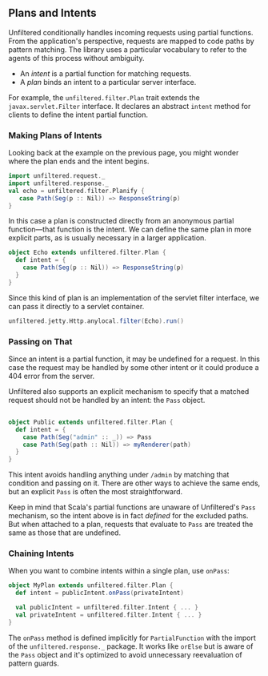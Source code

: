 Plans and Intents
-----------------

Unfiltered conditionally handles incoming requests using partial
functions. From the application's perspective, requests are
mapped to code paths by pattern matching. The library uses
a particular vocabulary to refer to the agents of this process
without ambiguity.

* An *intent* is a partial function for matching requests.
* A *plan* binds an intent to a particular server interface.

For example, the `unfiltered.filter.Plan` trait extends the
`javax.servlet.Filter` interface. It declares an abstract `intent`
method for clients to define the intent partial function.

### Making Plans of Intents

Looking back at the example on the previous page, you might wonder
where the plan ends and the intent begins.

```scala
import unfiltered.request._
import unfiltered.response._
val echo = unfiltered.filter.Planify {
   case Path(Seg(p :: Nil)) => ResponseString(p)
}
```
In this case a plan is constructed directly from an anonymous partial
function—that function is the intent. We can define the same plan in
more explicit parts, as is usually necessary in a larger application.

```scala
object Echo extends unfiltered.filter.Plan {
  def intent = {
    case Path(Seg(p :: Nil)) => ResponseString(p)
  }
}
```
Since this kind of plan is an implementation of the servlet filter
interface, we can pass it directly to a servlet container.

```scala
unfiltered.jetty.Http.anylocal.filter(Echo).run()
```

### Passing on That

Since an intent is a partial function, it may be undefined for a
request. In this case the request may be handled by some other intent
or it could produce a 404 error from the server.

Unfiltered also supports an explicit mechanism to specify that a
matched request should not be handled by an intent: the `Pass` object.

```scala
  
object Public extends unfiltered.filter.Plan {
  def intent = {
    case Path(Seg("admin" :: _)) => Pass
    case Path(Seg(path :: Nil)) => myRenderer(path)
  }
}
```

This intent avoids handling anything under `/admin` by matching that
condition and passing on it. There are other ways to achieve the same
ends, but an explicit `Pass` is often the most straightforward.

Keep in mind that Scala's partial functions are unaware of
Unfiltered's `Pass` mechanism, so the intent above is in fact
*defined* for the excluded paths. But when attached to a plan,
requests that evaluate to `Pass` are treated the same as those that
are undefined.

### Chaining Intents

When you want to combine intents within a single plan, use `onPass`:

```scala
object MyPlan extends unfiltered.filter.Plan {
  def intent = publicIntent.onPass(privateIntent)

  val publicIntent = unfiltered.filter.Intent { ... }
  val privateIntent = unfiltered.filter.Intent { ... }
}
```

The `onPass` method is defined implicitly for `PartialFunction` with
the import of the `unfiltered.response._` package. It works like
`orElse` but is aware of the `Pass` object and it's optimized to avoid
unnecessary reevaluation of pattern guards.
